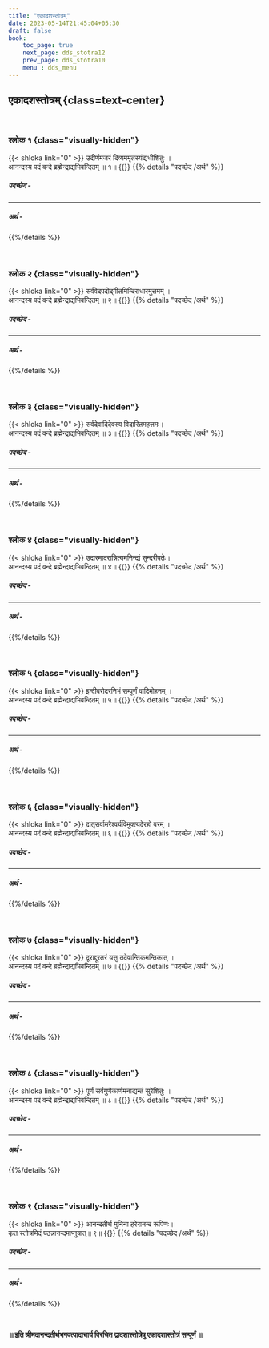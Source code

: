 ```yaml
---
title: "एकादशस्तोत्रम्‌"
date: 2023-05-14T21:45:04+05:30
draft: false
book:
    toc_page: true
    next_page: dds_stotra12
    prev_page: dds_stotra10
    menu : dds_menu
---
```



## एकादशस्तोत्रम्‌ {class=text-center}

<br/>

### श्लोक १ {class="visually-hidden"}
{{< shloka  link="0" >}}
उदीर्णमजरं दिव्यममृतस्यंद्यधीशितुः ।  
आनन्दस्य पदं वन्दे ब्रह्मेन्द्राद्यभिवन्दितम्‌ ॥ १॥
{{</shloka >}}
{{% details "पदच्छेद /अर्थ" %}}

##### पदच्छेद - 


--- 

##### अर्थ   - 


{{%/details %}}


</br>

### श्लोक २ {class="visually-hidden"}
{{< shloka  link="0" >}}
सर्ववेदपदोद्गीतमिन्दिराधारमुत्तमम्‌ ।  
आनन्दस्य पदं वन्दे ब्रह्मेन्द्राद्यभिवन्दितम्‌ ॥ २॥
{{</shloka >}}
{{% details "पदच्छेद /अर्थ" %}}

##### पदच्छेद - 


--- 

##### अर्थ   - 


{{%/details %}}


</br>

### श्लोक ३ {class="visually-hidden"}
{{< shloka  link="0" >}}
सर्वदेवादिदेवस्य विदारितमहत्तमः।  
आनन्दस्य पदं वन्दे ब्रह्मेन्द्राद्यभिवन्दितम्‌ ॥ ३॥
{{</shloka >}}
{{% details "पदच्छेद /अर्थ" %}}

##### पदच्छेद - 


--- 

##### अर्थ   - 


{{%/details %}}


</br>

### श्लोक ४ {class="visually-hidden"}
{{< shloka  link="0" >}}
उदारमादरान्नित्यमनिन्द्यं सुन्दरीपतेः।  
आनन्दस्य पदं वन्दे ब्रह्मेन्द्राद्यभिवन्दितम्‌ ॥ ४॥
{{</shloka >}}
{{% details "पदच्छेद /अर्थ" %}}

##### पदच्छेद - 


--- 

##### अर्थ   - 


{{%/details %}}


</br>

### श्लोक ५ {class="visually-hidden"}
{{< shloka  link="0" >}}
इन्दीवरोदरनिभं सम्पूर्णं वादिमोहनम्‌ ।  
आनन्दस्य पदं वन्दे ब्रह्मेन्द्राद्यभिवन्दितम्‌ ॥ ५॥
{{</shloka >}}
{{% details "पदच्छेद /अर्थ" %}}

##### पदच्छेद - 


--- 

##### अर्थ   - 


{{%/details %}}


</br>

### श्लोक ६ {class="visually-hidden"}
{{< shloka  link="0" >}}
दातृसर्वामरैश्वर्यविमुक्त्यदेरहो वरम्‌ ।  
आनन्दस्य पदं वन्दे ब्रह्मेन्द्राद्यभिवन्दितम्‌ ॥ ६॥
{{</shloka >}}
{{% details "पदच्छेद /अर्थ" %}}

##### पदच्छेद - 


--- 

##### अर्थ   - 


{{%/details %}}


</br>

### श्लोक ७ {class="visually-hidden"}
{{< shloka  link="0" >}}
दूराद्दूरतरं यत्तु तदेवान्तिकमन्तिकात्‌ ।  
आनन्दस्य पदं वन्दे ब्रह्मेन्द्राद्यभिवन्दितम्‌ ॥ ७॥
{{</shloka >}}
{{% details "पदच्छेद /अर्थ" %}}

##### पदच्छेद - 


--- 

##### अर्थ   - 


{{%/details %}}


</br>

### श्लोक ८ {class="visually-hidden"}
{{< shloka  link="0" >}}
पूर्ण सर्वगुणैकार्णमनाद्यन्तं सुरेशितुः ।  
आनन्दस्य पदं वन्दे ब्रह्मेन्द्राद्यभिवन्दितम्‌ ॥ ८॥
{{</shloka >}}
{{% details "पदच्छेद /अर्थ" %}}

##### पदच्छेद - 


--- 

##### अर्थ   - 


{{%/details %}}


</br>

### श्लोक ९ {class="visually-hidden"}
{{< shloka  link="0" >}}
आनन्दतीर्थ मुनिना हरेरानन्द रूपिणः।  
कृत स्तोत्रमिदं पठन्नानन्दमाप्नुयात्‌॥ ९॥
{{</shloka >}}
{{% details "पदच्छेद /अर्थ" %}}

##### पदच्छेद - 


--- 

##### अर्थ   - 


{{%/details %}}


</br>


**॥ इति श्रीमदानन्दतीर्थभगवत्पादाचार्य विरचित**
**द्वादशास्तोत्रेषु एकादशास्तोत्रं सम्पूर्णं ॥**
